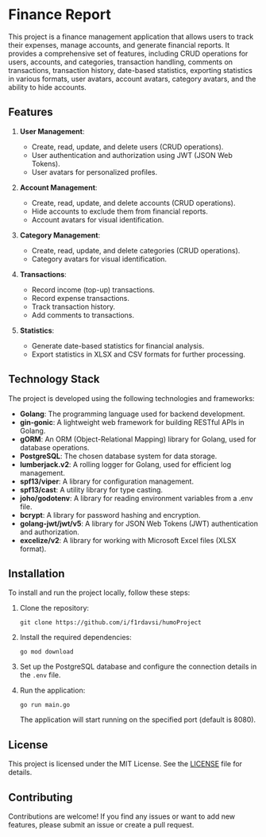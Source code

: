 # Finance Report

This project is a finance management application that allows users to track their expenses, manage accounts, and generate financial reports. It provides a comprehensive set of features, including CRUD operations for users, accounts, and categories, transaction handling, comments on transactions, transaction history, date-based statistics, exporting statistics in various formats, user avatars, account avatars, category avatars, and the ability to hide accounts.

## Features

1. **User Management**:
   - Create, read, update, and delete users (CRUD operations).
   - User authentication and authorization using JWT (JSON Web Tokens).
   - User avatars for personalized profiles.

2. **Account Management**:
   - Create, read, update, and delete accounts (CRUD operations).
   - Hide accounts to exclude them from financial reports.
   - Account avatars for visual identification.

3. **Category Management**:
   - Create, read, update, and delete categories (CRUD operations).
   - Category avatars for visual identification.

4. **Transactions**:
   - Record income (top-up) transactions.
   - Record expense transactions.
   - Track transaction history.
   - Add comments to transactions.

5. **Statistics**:
   - Generate date-based statistics for financial analysis.
   - Export statistics in XLSX and CSV formats for further processing.

## Technology Stack

The project is developed using the following technologies and frameworks:

- **Golang**: The programming language used for backend development.
- **gin-gonic**: A lightweight web framework for building RESTful APIs in Golang.
- **gORM**: An ORM (Object-Relational Mapping) library for Golang, used for database operations.
- **PostgreSQL**: The chosen database system for data storage.
- **lumberjack.v2**: A rolling logger for Golang, used for efficient log management.
- **spf13/viper**: A library for configuration management.
- **spf13/cast**: A utility library for type casting.
- **joho/godotenv**: A library for reading environment variables from a .env file.
- **bcrypt**: A library for password hashing and encryption.
- **golang-jwt/jwt/v5**: A library for JSON Web Tokens (JWT) authentication and authorization.
- **excelize/v2**: A library for working with Microsoft Excel files (XLSX format).

## Installation

To install and run the project locally, follow these steps:

1. Clone the repository:

   ```shell
   git clone https://github.com/i/f1rdavsi/humoProject
   ```

2. Install the required dependencies:

   ```shell
   go mod download
   ```

3. Set up the PostgreSQL database and configure the connection details in the `.env` file.

4. Run the application:

   ```shell
   go run main.go
   ```

   The application will start running on the specified port (default is 8080).

## License

This project is licensed under the MIT License. See the [LICENSE](https://github.com/icoder-new/reporter/blob/main/LICENSE) file for details.

## Contributing

Contributions are welcome! If you find any issues or want to add new features, please submit an issue or create a pull request.

